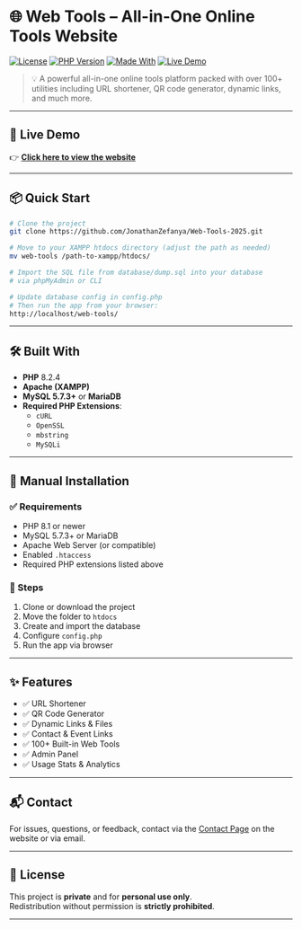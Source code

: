 # 🌐 Web Tools – All-in-One Online Tools Website

[![License](https://img.shields.io/badge/license-Private-red.svg)](LICENSE)
[![PHP Version](https://img.shields.io/badge/php-8.2-blue.svg)](https://www.php.net/releases/8.2/)
[![Made With](https://img.shields.io/badge/made%20with-PHP-informational.svg)](https://www.php.net/)
[![Live Demo](https://img.shields.io/badge/demo-online-brightgreen.svg)](https://s.zyrex.win)

> 💡 A powerful all-in-one online tools platform packed with over 100+ utilities including URL shortener, QR code generator, dynamic links, and much more.

---

## 🚀 Live Demo

👉 **[Click here to view the website](https://s.zyrex.win)**

---

## 📦 Quick Start

```bash
# Clone the project
git clone https://github.com/JonathanZefanya/Web-Tools-2025.git

# Move to your XAMPP htdocs directory (adjust the path as needed)
mv web-tools /path-to-xampp/htdocs/

# Import the SQL file from database/dump.sql into your database
# via phpMyAdmin or CLI

# Update database config in config.php
# Then run the app from your browser:
http://localhost/web-tools/
```

---

## 🛠️ Built With

- **PHP** 8.2.4
- **Apache (XAMPP)**
- **MySQL 5.7.3+** or **MariaDB**
- **Required PHP Extensions**:
  - `cURL`
  - `OpenSSL`
  - `mbstring`
  - `MySQLi`

---

## 📄 Manual Installation

### ✅ Requirements

- PHP 8.1 or newer
- MySQL 5.7.3+ or MariaDB
- Apache Web Server (or compatible)
- Enabled `.htaccess`
- Required PHP extensions listed above

### 🧩 Steps

1. Clone or download the project
2. Move the folder to `htdocs`
3. Create and import the database
4. Configure `config.php`
5. Run the app via browser

---

## ✨ Features

- ✅ URL Shortener  
- ✅ QR Code Generator  
- ✅ Dynamic Links & Files  
- ✅ Contact & Event Links  
- ✅ 100+ Built-in Web Tools  
- ✅ Admin Panel  
- ✅ Usage Stats & Analytics

---

## 📬 Contact

For issues, questions, or feedback, contact via the [Contact Page](https://zyrex.win/contact) on the website or via email.

---

## 📎 License

This project is **private** and for **personal use only**.  
Redistribution without permission is **strictly prohibited**.

---